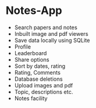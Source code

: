 # Notes-App
<ul>
 <li>Search papers and notes</li>
  <li>Inbuilt image and pdf viewers</li>
 <li>Save data locally using SQLite</li>
 <li>Profile</li>
 <li>Leaderboard</li>
 <li>Share options</li>
 <li>Sort by dates, rating</li>
 <li>Rating, Comments <li>Database deletions</li>
 <li>Upload images and pdf</li>
 <li>Topic, descriptions etc.</li>
 <li>Notes facility</li>
</ul>

